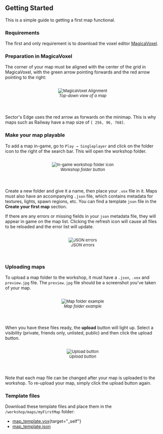 ## Getting Started
This is a simple guide to getting a first map functional.


### Requirements

The first and only requirement is to download the voxel editor [MagicaVoxel](https://ephtracy.github.io/).


### Preparation in MagicaVoxel

The corner of your map must be aligned with the center of the grid in MagicaVoxel, with the green arrow pointing forwards and the red arrow pointing to the right:

<div style="justify-content: center; display: flex; margin-top:10px; font-size: 13px; margin-bottom: 40px">
<p align="center">
<img src="/alignment_new.png" alt="MagicaVoxel Alignment"/>
<br/><i>Top-down view of a map</i>
</p></div>

Sector's Edge uses the red arrow as forwards on the minimap. This is why maps such as Railway have a map size of `[ 256, 96, 768]`.


### Make your map playable

To add a map in-game, go to `Play → Singleplayer` and click on the folder icon to the right of the search bar. This will open the workshop folder.

<div style="justify-content: center; display: flex; margin-top:10px; font-size: 13px; margin-bottom: 40px">
<p align="center">
<img src="/folderbutton.png" alt="In-game workshop folder icon"/>
<br/><i>Workshop folder button</i>
</p></div>

Create a new folder and give it a name, then place your `.vox` file in it. Maps must also have an accompanying `.json` file, which contains metadata for textures, lights, spawn regions, etc.
You can find a template `json` file in the **Create your first map** section.

If there are any errors or missing fields in your `json` metadata file, they will appear in game on the map list. Clicking the refresh icon will cause all files to be reloaded and the error list will update.

<div style="justify-content: center; display: flex; margin-top:10px; font-size: 13px; margin-bottom: 40px">
<p align="center">
<img src="/errors.png" alt="JSON errors"/>
<br/><i>JSON errors</i>
</p></div>


### Uploading maps

To upload a map folder to the workshop, it must have a `.json`, `.vox` and `preview.jpg` file. The `preview.jpg` file should be a screenshot you've taken of your map.

<div style="justify-content: center; display: flex; margin-top:10px; font-size: 13px; margin-bottom: 40px">
<p align="center">
<img src="/folderexample.png" alt="Map folder example"/>
<br/><i>Map folder example</i>
</p></div>


When you have these files ready, the **upload** button will light up. Select a visibility (private, friends only, unlisted, public) and then click the upload button.

<div style="justify-content: center; display: flex; margin-top:10px; font-size: 13px; margin-bottom: 40px">
<p align="center">
<img src="/uploadbutton.png" alt="Upload button"/>
<br/><i>Upload button</i>
</p></div>

Note that each map file can be changed after your map is uploaded to the workshop. To re-upload your map, simply click the upload button again.


### Template files

Download these template files and place them in the `/workshop/maps/myFirstMap` folder:

* [map_template.vox](/Map_Template.vox){target="_self"}
* [map_template.json](/map_template.json)